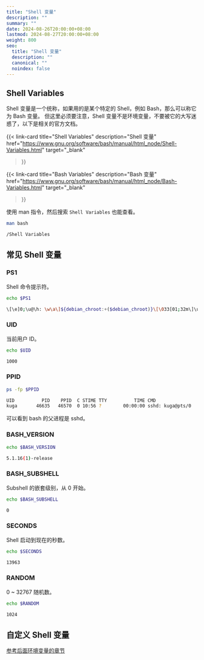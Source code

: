 ```yaml
---
title: "Shell 变量"
description: ""
summary: ""
date: 2024-08-26T20:00:00+08:00
lastmod: 2024-08-27T20:00:00+08:00
weight: 800
seo:
  title: "Shell 变量"
  description: ""
  canonical: ""
  noindex: false
---
```


## Shell Variables

Shell 变量是一个统称，如果用的是某个特定的 Shell，例如 Bash，那么可以称它为 Bash 变量。
但这里必须要注意，Shell 变量不是环境变量，不要被它的大写迷惑了，以下是相关的官方文档。

{{< link-card
  title="Shell Variables"
  description="Shell 变量"
  href="https://www.gnu.org/software/bash/manual/html_node/Shell-Variables.html"
  target="_blank"
>}}

{{< link-card
  title="Bash Variables"
  description="Bash 变量"
  href="https://www.gnu.org/software/bash/manual/html_node/Bash-Variables.html"
  target="_blank"
>}}

使用 man 指令，然后搜索 `Shell Variables` 也能查看。

```bash {frame="none"}
man bash
```

```bash {frame="none"}
/Shell Variables
```

## 常见 Shell 变量

### PS1

Shell 命令提示符。

```bash {frame="none"}
echo $PS1
```

```bash {frame="none"}
\[\e]0;\u@\h: \w\a\]${debian_chroot:+($debian_chroot)}\[\033[01;32m\]\u@\h\[\033[00m\]:\[\033[01;34m\]\w\[\033[00m\]\$
```

### UID

当前用户 ID。

```bash {frame="none"}
echo $UID
```

```bash {frame="none"}
1000
```

### PPID

```bash {frame="none"}
ps -fp $PPID
```

```bash {frame="none"}
UID          PID    PPID  C STIME TTY          TIME CMD
kuga       46635   46570  0 10:56 ?        00:00:00 sshd: kuga@pts/0
```

可以看到 bash 的父进程是 sshd。

### BASH\_VERSION

```bash {frame="none"}
echo $BASH_VERSION
```

```bash {frame="none"}
5.1.16(1)-release
```

### BASH\_SUBSHELL

&#x20;Subshell 的嵌套级别，从 0 开始。

```bash {frame="none"}
echo $BASH_SUBSHELL
```

```bash {frame="none"}
0
```

### SECONDS

Shell 启动到现在的秒数。

```bash {frame="none"}
echo $SECONDS
```

```bash {frame="none"}
13963
```

### RANDOM

0 \~ 32767 随机数。

```bash {frame="none"}
echo $RANDOM
```

```bash {frame="none"}
1024
```

## 自定义 Shell 变量

[参考后面环境变量的章节](/zh-cn/linux/env/concept/#自定义-shell-变量)

